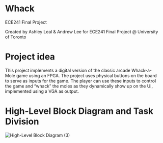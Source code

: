# Whack
ECE241 Final Project

Created by Ashley Leal & Andrew Lee for ECE241 Final Project @ University of Toronto

# Project idea
This project implements a digital version of the classic arcade Whack-a-Mole game using an FPGA. The project uses physical buttons on the board to serve as inputs for the game. The player can use these inputs to control the game and “whack” the moles as they dynamically show up on the UI, implemented using a VGA as output.

# High-Level Block Diagram and Task Division

![High-Level Block Diagram (3)](https://github.com/ashleyleal/Whack/assets/69736735/248444a5-8ef1-458a-a434-acfbc99d5458)
